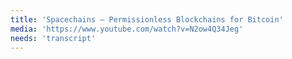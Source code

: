 ```yaml
---
title: 'Spacechains – Permissionless Blockchains for Bitcoin'
media: 'https://www.youtube.com/watch?v=N2ow4Q34Jeg'
needs: 'transcript'
---
```



